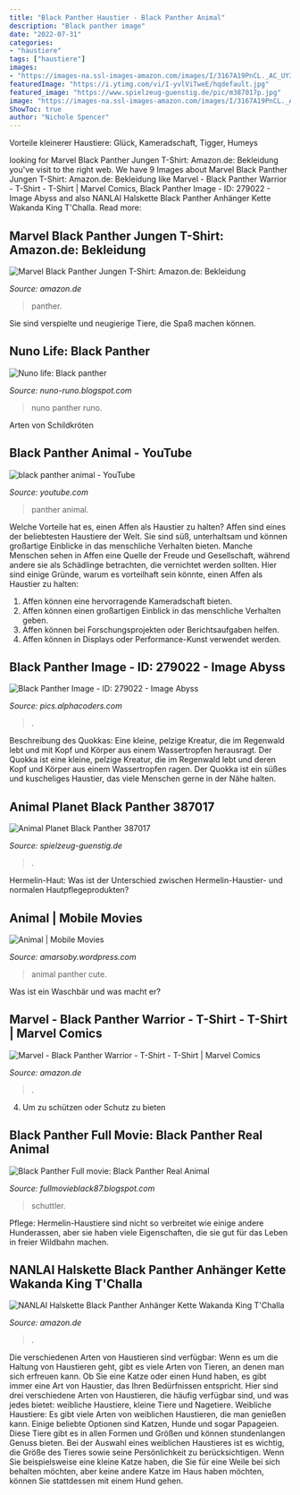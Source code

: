 ```yaml
---
title: "Black Panther Haustier - Black Panther Animal"
description: "Black panther image"
date: "2022-07-31"
categories:
- "haustiere"
tags: ["haustiere"]
images:
- "https://images-na.ssl-images-amazon.com/images/I/3167A19PnCL._AC_UY395_.jpg"
featuredImage: "https://i.ytimg.com/vi/I-yvlViTweE/hqdefault.jpg"
featured_image: "https://www.spielzeug-guenstig.de/pic/m387017p.jpg"
image: "https://images-na.ssl-images-amazon.com/images/I/3167A19PnCL._AC_UY395_.jpg"
ShowToc: true
author: "Nichole Spencer"
---
```



Vorteile kleinerer Haustiere: Glück, Kameradschaft, Tigger, Humeys

	

		
looking for Marvel Black Panther Jungen T-Shirt: Amazon.de: Bekleidung you've visit to the right web. We have 9 Images about Marvel Black Panther Jungen T-Shirt: Amazon.de: Bekleidung like Marvel - Black Panther Warrior - T-Shirt - T-Shirt | Marvel Comics, Black Panther Image - ID: 279022 - Image Abyss and also NANLAI Halskette Black Panther Anhänger Kette Wakanda King T&#039;Challa. Read more:
		
    
## Marvel Black Panther Jungen T-Shirt: Amazon.de: Bekleidung

<img loading=lazy src="https://images-na.ssl-images-amazon.com/images/I/81EHvhz9lcL._AC_UY741_.jpg" onerror="this.onerror=null;this.src='https://tse3.mm.bing.net/th?id=OIP.J5eRrGrpNnbkt-L469_7pgHaHo&amp;pid=15.1';" alt="Marvel Black Panther Jungen T-Shirt: Amazon.de: Bekleidung">

_Source: amazon.de_

>panther. 

	

Sie sind verspielte und neugierige Tiere, die Spaß machen können.

    
## Nuno Life: Black Panther

<img loading=lazy src="https://4.bp.blogspot.com/-ku8uYZpguMM/T6oaXt7d68I/AAAAAAAAAv0/QtLfamcT2EM/s280/panther3.jpg" onerror="this.onerror=null;this.src='https://tse4.mm.bing.net/th?id=OIP.9nNeylIH7jFZHAUjuvz_AQAAAA&amp;pid=15.1';" alt="Nuno life: Black panther">

_Source: nuno-runo.blogspot.com_

>nuno panther runo. 

	

Arten von Schildkröten

    
## Black Panther Animal - YouTube

<img loading=lazy src="https://i.ytimg.com/vi/I-yvlViTweE/hqdefault.jpg" onerror="this.onerror=null;this.src='https://tse2.mm.bing.net/th?id=OIP.yh6x5383h_PjwJSt3eHHnwHaFj&amp;pid=15.1';" alt="black panther animal - YouTube">

_Source: youtube.com_

>panther animal. 

	

Welche Vorteile hat es, einen Affen als Haustier zu halten?
Affen sind eines der beliebtesten Haustiere der Welt. Sie sind süß, unterhaltsam und können großartige Einblicke in das menschliche Verhalten bieten. Manche Menschen sehen in Affen eine Quelle der Freude und Gesellschaft, während andere sie als Schädlinge betrachten, die vernichtet werden sollten. Hier sind einige Gründe, warum es vorteilhaft sein könnte, einen Affen als Haustier zu halten:
1) Affen können eine hervorragende Kameradschaft bieten.
2) Affen können einen großartigen Einblick in das menschliche Verhalten geben.
3) Affen können bei Forschungsprojekten oder Berichtsaufgaben helfen.
4) Affen können in Displays oder Performance-Kunst verwendet werden.

    
## Black Panther Image - ID: 279022 - Image Abyss

<img loading=lazy src="https://picfiles.alphacoders.com/279/thumb-1920-279022.jpg" onerror="this.onerror=null;this.src='https://tse3.mm.bing.net/th?id=OIP.Z1tIl9f2rMZrEQ14AFeKYAHaEo&amp;pid=15.1';" alt="Black Panther Image - ID: 279022 - Image Abyss">

_Source: pics.alphacoders.com_

>. 

	

Beschreibung des Quokkas: Eine kleine, pelzige Kreatur, die im Regenwald lebt und mit Kopf und Körper aus einem Wassertropfen herausragt.
Der Quokka ist eine kleine, pelzige Kreatur, die im Regenwald lebt und deren Kopf und Körper aus einem Wassertropfen ragen. Der Quokka ist ein süßes und kuscheliges Haustier, das viele Menschen gerne in der Nähe halten.

    
## Animal Planet Black Panther 387017

<img loading=lazy src="https://www.spielzeug-guenstig.de/pic/m387017p.jpg" onerror="this.onerror=null;this.src='https://tse4.mm.bing.net/th?id=OIP.9JIm7leo1lL0-u_lKhPkyQAAAA&amp;pid=15.1';" alt="Animal Planet Black Panther 387017">

_Source: spielzeug-guenstig.de_

>. 

	

Hermelin-Haut: Was ist der Unterschied zwischen Hermelin-Haustier- und normalen Hautpflegeprodukten?

    
## Animal | Mobile Movies

<img loading=lazy src="https://amarsoby.files.wordpress.com/2012/04/black-panther.jpg" onerror="this.onerror=null;this.src='https://tse1.mm.bing.net/th?id=OIP.6VlMB9f5kNrofNWlG5Z0WAHaEo&amp;pid=15.1';" alt="Animal | Mobile Movies">

_Source: amarsoby.wordpress.com_

>animal panther cute. 

	

Was ist ein Waschbär und was macht er?

    
## Marvel - Black Panther Warrior - T-Shirt - T-Shirt | Marvel Comics

<img loading=lazy src="https://images-na.ssl-images-amazon.com/images/I/51tsezt4QOL._AC_UX679_.jpg" onerror="this.onerror=null;this.src='https://tse2.mm.bing.net/th?id=OIP.DNZ2VVw-5R3qXXZ_lSKKAQHaI6&amp;pid=15.1';" alt="Marvel - Black Panther Warrior - T-Shirt - T-Shirt | Marvel Comics">

_Source: amazon.de_

>. 

	

4. Um zu schützen oder Schutz zu bieten

    
## Black Panther Full Movie: Black Panther Real Animal

<img loading=lazy src="https://stephanieschuttler.com/wp-content/uploads/2018/11/d16757s60i11.jpg" onerror="this.onerror=null;this.src='https://tse1.mm.bing.net/th?id=OIP.zz7lotCE6ePAatcuua0kvQHaF7&amp;pid=15.1';" alt="Black Panther Full movie: Black Panther Real Animal">

_Source: fullmovieblack87.blogspot.com_

>schuttler. 

	

Pflege: Hermelin-Haustiere sind nicht so verbreitet wie einige andere Hunderassen, aber sie haben viele Eigenschaften, die sie gut für das Leben in freier Wildbahn machen.

    
## NANLAI Halskette Black Panther Anhänger Kette Wakanda King T&#039;Challa

<img loading=lazy src="https://images-na.ssl-images-amazon.com/images/I/3167A19PnCL._AC_UY395_.jpg" onerror="this.onerror=null;this.src='https://tse4.mm.bing.net/th?id=OIP.9UmZX0rmvJkgIkrM0YLQhwAAAA&amp;pid=15.1';" alt="NANLAI Halskette Black Panther Anhänger Kette Wakanda King T&#039;Challa">

_Source: amazon.de_

>. 

	

Die verschiedenen Arten von Haustieren sind verfügbar:
Wenn es um die Haltung von Haustieren geht, gibt es viele Arten von Tieren, an denen man sich erfreuen kann. Ob Sie eine Katze oder einen Hund haben, es gibt immer eine Art von Haustier, das Ihren Bedürfnissen entspricht. Hier sind drei verschiedene Arten von Haustieren, die häufig verfügbar sind, und was jedes bietet: weibliche Haustiere, kleine Tiere und Nagetiere.
Weibliche Haustiere: Es gibt viele Arten von weiblichen Haustieren, die man genießen kann. Einige beliebte Optionen sind Katzen, Hunde und sogar Papageien. Diese Tiere gibt es in allen Formen und Größen und können stundenlangen Genuss bieten. Bei der Auswahl eines weiblichen Haustieres ist es wichtig, die Größe des Tieres sowie seine Persönlichkeit zu berücksichtigen. Wenn Sie beispielsweise eine kleine Katze haben, die Sie für eine Weile bei sich behalten möchten, aber keine andere Katze im Haus haben möchten, können Sie stattdessen mit einem Hund gehen.

